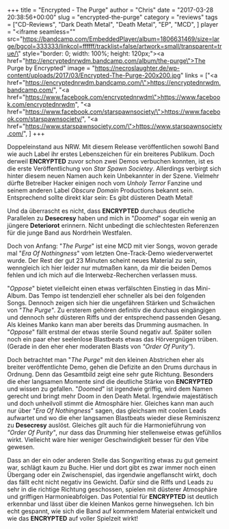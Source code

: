 +++
title = "Encrypted - The Purge"
author = "Chris"
date = "2017-03-28 20:38:56+00:00"
slug = "encrypted-the-purge"
category = "reviews"
tags = ["CD-Reviews", "Dark Death Metal", "Death Metal", "EP", "MCD", ]
player = "<iframe seamless=\"\" src=\"https://bandcamp.com/EmbeddedPlayer/album=1806631469/size=large/bgcol=333333/linkcol=ffffff/tracklist=false/artwork=small/transparent=true/\" style=\"border: 0; width: 100%; height: 120px;\"><a href=\"http://encryptednrwdm.bandcamp.com/album/the-purge\">The Purge by Encrypted</a></iframe>"
image = "https://necroslaughter.de/wp-content/uploads/2017/03/Encrypted-The-Purge-200x200.jpg"
links = ["<a href=\"https://encryptednrwdm.bandcamp.com/\">https://encryptednrwdm.bandcamp.com/</a>", "<a href=\"https://www.facebook.com/encryptednrwdm\">https://www.facebook.com/encryptednrwdm</a>", "<a href=\"https://www.facebook.com/starspawnsociety/\">https://www.facebook.com/starspawnsociety/</a>", "<a href=\"https://www.starspawnsociety.com/\">https://www.starspawnsociety.com/</a>", ]
+++

Doppeleinstand aus NRW. Mit diesem Release veröffentlichen sowohl Band wie auch Label ihr erstes Lebenszeichen für ein breiteres Publikum. Doch derweil **ENCRYPTED** zuvor schon zwei Demos verbuchen konnten, ist es die erste Veröffentlichung von _Star Spawn Societey_. Allerdings verbirgt sich hinter diesem neuen Namen auch kein Unbekannter in der Szene. Vielmehr dürfte Betreiber Hacker einigen noch vom _Unholy Terror_ Fanzine und seinem anderen Label _Obscure Domain_ Productions bekannt sein. Entsprechend sollte direkt klar sein: Es gibt düsteren Death Metal!

Und da überrascht es nicht, dass **ENCRYPTED** durchaus deutliche Parallelen zu **Desecresy** haben und mich in "_Doomed_" sogar ein wenig an jüngere **Deteriorot** erinnern. Nicht unbedingt die schlechtesten Referenzen für die junge Band aus Nordrhein Westfalen.

Doch von Anfang: "_The Purge_" ist eine MCD mit vier Songs, wovon gerade mal "_Era Of Nothingness_" vom letzten One-Track-Demo wiederverwertet wurde. Der Rest der gut 23 Minuten scheint neues Material zu sein, wenngleich ich hier leider nur mutmaßen kann, da mir die beiden Demos fehlen und ich mich auf die Interwebz-Recherchen verlassen muss.

"_Oppose_" bietet vielleicht einen etwas verfälschten Einstieg in das Mini-Album. Das Tempo ist tendenziell eher schneller als bei den folgenden Songs. Dennoch zeigen sich hier die ungefähren Stärken und Schwächen von "_The Purge"_. Zu ersterem gehören definitiv die durchaus eingängigen und dennoch sehr düsteren Riffs und der entsprechend passenden Gesang. Als kleines Manko kann man aber bereits das Drumming ausmachen. In "_Oppose_" fällt erstmal der etwas sterile Sound negativ auf. Später sollen noch ein paar eher seelenlose Blastbeats etwas das Hörvergnügen trüben. (Gerade in den eher eher moderaten Blasts von _"Order Of Purity"_).

Doch betrachtet man "_The Purge_" mit den kleinen Abstrichen eher als breiter veröffentlichte Demo, gehen die Defizite an den Drums durchaus in Ordnung. Denn das Gesamtbild zeigt eine sehr gute Richtung. Besonders die eher langsamen Momente sind die deutliche Stärke von **ENCRYPTED** und wissen zu gefallen. "_Doomed_" ist irgendwie griffig, wird dem Namen gerecht und bringt mehr Doom in den Death Metal. Irgendwie majestätisch und doch unheilvoll stimmt die Atmosphäre hier. Gleiches kann man auch nur über "_Era Of Nothingness_" sagen, das gleichsam mit coolen Leads aufwartet und wo die eher langsamen Blastbeats wieder diese Reminiszenz zu **Desecresy** auslöst. Gleiches gilt auch für die Harmonieführung von _"Order Of Purity"_, nur dass das Drumming hier stellenweise etwas gefühllos wirkt. Vielleicht wäre hier weniger Geschwindigkeit besser für den Vibe gewesen.

Dass an der ein oder anderen Stelle das Songwriting etwas zu gut gemeint war, schlägt kaum zu Buche. Hier und dort gibt es zwar immer noch einen Übergang oder ein Zwischenspiel, das irgendwie angeflanscht wirkt, doch das fällt echt nicht negativ ins Gewicht. Dafür sind die Riffs und Leads zu sehr in die richtige Richtung geschossen, spielen mit düsterer Atmosphäre und griffigen Harmonieabfolgen. Das Potential für **ENCRYPTED** ist deutlich erkennbar und lässt über die kleinen Mankos gerne hinwegsehen. Ich bin echt gespannt, wie sich die Band auf kommendem Material entwickelt und wie das **ENCRYPTED** auf voller Spielzeit wirkt!






